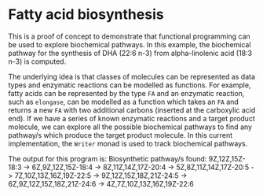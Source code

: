 # Fatty acid biosynthesis

This is a proof of concept to demonstrate that functional programming can be used to explore biochemical pathways. In this example, the biochemical pathway for the synthesis of DHA (22:6 n-3) from alpha-linolenic acid (18:3 n-3) is computed.

The underlying idea is that classes of molecules can be represented as data types and enzymatic reactions can be modelled as functions. For example, fatty acids can be represented by the type `FA` and an enzymatic reaction, such as `elongase`, can be modelled as a function which takes an `FA` and returns a new `FA` with two additional carbons (inserted at the carboxylic acid end). If we have a series of known enzymatic reactions and a target product molecule, we can explore all the possible biochemical pathways to find any pathway/s which produce the target product molecule. In this current implementation, the `Writer` monad is used to track biochemical pathways.

The output for this program is:
Biosynthetic pathway/s found:
9Z,12Z,15Z-18:3 -> 6Z,9Z,12Z,15Z-18:4 -> 8Z,11Z,14Z,17Z-20:4 -> 5Z,8Z,11Z,14Z,17Z-20:5 -> 7Z,10Z,13Z,16Z,19Z-22:5 -> 9Z,12Z,15Z,18Z,21Z-24:5 -> 6Z,9Z,12Z,15Z,18Z,21Z-24:6 -> 4Z,7Z,10Z,13Z,16Z,19Z-22:6
